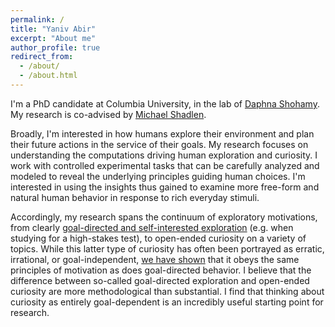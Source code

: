 ```yaml
---
permalink: /
title: "Yaniv Abir"
excerpt: "About me"
author_profile: true
redirect_from: 
  - /about/
  - /about.html
---
```


I'm a PhD candidate at Columbia University, in the lab of [Daphna Shohamy](shohamylab.zuckermaninstitute.columbia.edu/). My research is co-advised by [Michael Shadlen](https://shadlenlab.zi.columbia.edu/).

Broadly, I'm interested in how humans explore their environment and plan their future actions in the service of their goals. My research focuses on understanding the computations driving human exploration and curiosity. I work with controlled experimental tasks that can be carefully analyzed and modeled to reveal the underlying principles guiding human choices. I'm interested in using the insights thus gained to examine more free-form and natural human behavior in response to rich everyday stimuli.

Accordingly, my research spans the continuum of exploratory motivations, from clearly [goal-directed and self-interested exploration](https://psyarxiv.com/gtxam/) (e.g. when studying for a high-stakes test), to open-ended curiosity on a variety of topics. While this latter type of curiosity has often been portrayed as erratic, irrational, or goal-independent, [we have shown](https://www.nature.com/articles/s41467-022-30011-5) that it obeys the same principles of motivation as does goal-directed behavior. I believe that the difference between so-called goal-directed exploration and open-ended curiosity are more methodological than substantial. I find that thinking about curiosity as entirely goal-dependent is an incredibly useful starting point for research.